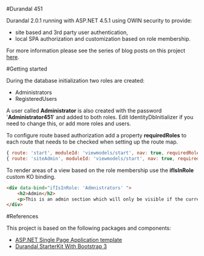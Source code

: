 ﻿#Durandal 451

Durandal 2.0.1 running with ASP.NET 4.5.1 using OWIN security to provide:

* site based and 3rd party user authentication,
* local SPA authorization and customization based on role membership.

For more information please see the series of blog posts on this project [here](http://netdevplus.wordpress.com/?s=Durandal+4.5.1).

#Getting started

During the database initialization two roles are created:

* Administrators
* RegisteredUsers

A user called **Administrator** is also created with the password '**Administrator451**' and added to both roles. Edit IdentityDbInitializer if you need to change this, or add more roles and users.

To configure route based authorization add a property  **requiredRoles** to each route that needs to be checked when setting up the route map.

```javascript
{ route: 'start', moduleId: 'viewmodels/start', nav: true, requiredRoles: ['RegisteredUsers'] },
{ route: 'siteAdmin', moduleId: 'viewmodels/start', nav: true, requiredRoles: ['Administrators','PowerUsers'] }
```

To render areas of a view based on the role membership use the **ifIsInRole** custom KO binding.

```html
<div data-bind="ifIsInRole: 'Admnistrators' ">
    <h2>Admin</h2>
    <p>This is an admin section which will only be visible if the current user is in the 'Admnistrators' role.</p>
</div>
```

#References

This project is based on the following packages and components:

* [ASP.NET Single Page Application template](http://www.asp.net/single-page-application)
* [Durandal StarterKit With Bootstrap 3](https://www.nuget.org/packages/ProvenStyle.Durandal.StarterKit/0.0.10)
